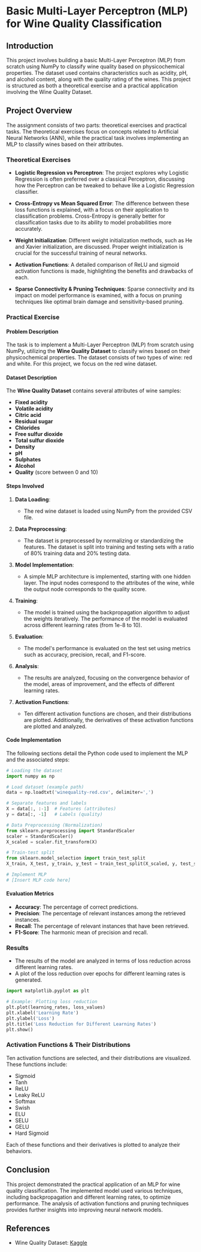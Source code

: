 # Basic Multi-Layer Perceptron (MLP) for Wine Quality Classification

## Introduction

This project involves building a basic Multi-Layer Perceptron (MLP) from scratch using NumPy to classify wine quality based on physicochemical properties. The dataset used contains characteristics such as acidity, pH, and alcohol content, along with the quality rating of the wines. This project is structured as both a theoretical exercise and a practical application involving the Wine Quality Dataset.

## Project Overview

The assignment consists of two parts: theoretical exercises and practical tasks. The theoretical exercises focus on concepts related to Artificial Neural Networks (ANN), while the practical task involves implementing an MLP to classify wines based on their attributes.

### Theoretical Exercises

- **Logistic Regression vs Perceptron**: The project explores why Logistic Regression is often preferred over a classical Perceptron, discussing how the Perceptron can be tweaked to behave like a Logistic Regression classifier.
  
- **Cross-Entropy vs Mean Squared Error**: The difference between these loss functions is explained, with a focus on their application to classification problems. Cross-Entropy is generally better for classification tasks due to its ability to model probabilities more accurately.

- **Weight Initialization**: Different weight initialization methods, such as He and Xavier initialization, are discussed. Proper weight initialization is crucial for the successful training of neural networks.

- **Activation Functions**: A detailed comparison of ReLU and sigmoid activation functions is made, highlighting the benefits and drawbacks of each.

- **Sparse Connectivity & Pruning Techniques**: Sparse connectivity and its impact on model performance is examined, with a focus on pruning techniques like optimal brain damage and sensitivity-based pruning.

### Practical Exercise

#### Problem Description

The task is to implement a Multi-Layer Perceptron (MLP) from scratch using NumPy, utilizing the **Wine Quality Dataset** to classify wines based on their physicochemical properties. The dataset consists of two types of wine: red and white. For this project, we focus on the red wine dataset.

#### Dataset Description

The **Wine Quality Dataset** contains several attributes of wine samples:

- **Fixed acidity**
- **Volatile acidity**
- **Citric acid**
- **Residual sugar**
- **Chlorides**
- **Free sulfur dioxide**
- **Total sulfur dioxide**
- **Density**
- **pH**
- **Sulphates**
- **Alcohol**
- **Quality** (score between 0 and 10)

#### Steps Involved

1. **Data Loading**: 
   - The red wine dataset is loaded using NumPy from the provided CSV file.
   
2. **Data Preprocessing**: 
   - The dataset is preprocessed by normalizing or standardizing the features. The dataset is split into training and testing sets with a ratio of 80\% training data and 20\% testing data.

3. **Model Implementation**: 
   - A simple MLP architecture is implemented, starting with one hidden layer. The input nodes correspond to the attributes of the wine, while the output node corresponds to the quality score.

4. **Training**: 
   - The model is trained using the backpropagation algorithm to adjust the weights iteratively. The performance of the model is evaluated across different learning rates (from 1e-8 to 10).

5. **Evaluation**: 
   - The model's performance is evaluated on the test set using metrics such as accuracy, precision, recall, and F1-score.

6. **Analysis**: 
   - The results are analyzed, focusing on the convergence behavior of the model, areas of improvement, and the effects of different learning rates.

7. **Activation Functions**: 
   - Ten different activation functions are chosen, and their distributions are plotted. Additionally, the derivatives of these activation functions are plotted and analyzed.

#### Code Implementation

The following sections detail the Python code used to implement the MLP and the associated steps:

```python
# Loading the dataset
import numpy as np

# Load dataset (example path)
data = np.loadtxt('winequality-red.csv', delimiter=',')

# Separate features and labels
X = data[:, :-1]  # Features (attributes)
y = data[:, -1]   # Labels (quality)

# Data Preprocessing (Normalization)
from sklearn.preprocessing import StandardScaler
scaler = StandardScaler()
X_scaled = scaler.fit_transform(X)

# Train-test split
from sklearn.model_selection import train_test_split
X_train, X_test, y_train, y_test = train_test_split(X_scaled, y, test_size=0.2, random_state=42)

# Implement MLP
# [Insert MLP code here]
```

#### Evaluation Metrics

- **Accuracy**: The percentage of correct predictions.
- **Precision**: The percentage of relevant instances among the retrieved instances.
- **Recall**: The percentage of relevant instances that have been retrieved.
- **F1-Score**: The harmonic mean of precision and recall.

### Results

- The results of the model are analyzed in terms of loss reduction across different learning rates.
- A plot of the loss reduction over epochs for different learning rates is generated.

```python
import matplotlib.pyplot as plt

# Example: Plotting loss reduction
plt.plot(learning_rates, loss_values)
plt.xlabel('Learning Rate')
plt.ylabel('Loss')
plt.title('Loss Reduction for Different Learning Rates')
plt.show()
```

### Activation Functions & Their Distributions

Ten activation functions are selected, and their distributions are visualized. These functions include:

- Sigmoid
- Tanh
- ReLU
- Leaky ReLU
- Softmax
- Swish
- ELU
- SELU
- GELU
- Hard Sigmoid

Each of these functions and their derivatives is plotted to analyze their behaviors.

## Conclusion

This project demonstrated the practical application of an MLP for wine quality classification. The implemented model used various techniques, including backpropagation and different learning rates, to optimize performance. The analysis of activation functions and pruning techniques provides further insights into improving neural network models.

## References

- Wine Quality Dataset: [Kaggle](https://www.kaggle.com/datasets/yasserh/wine-quality-dataset)
